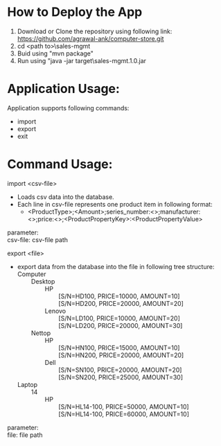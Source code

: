 How to Deploy the App
=====================
1. Download or Clone the repository using following link:
https://github.com/agrawal-ank/computer-store.git
2. cd \<path to\>\sales-mgmt
3. Buid using "mvn package"
4. Run using "java -jar target\sales-mgmt.1.0.jar


Application Usage:
==================
Application supports following commands:
   * import <csv-file>
   * export <file>
   * exit

Command Usage:
==============
import \<csv-file\>
  - Loads csv data into the database.
  - Each line in csv-file represents one product item in following format:
	- \<ProductType\>;\<Amount\>;series_number:\<\>;manufacturer:\<\>;price:\<\>;\<ProductPropertyKey\>:\<ProductPropertyValue\>

  parameter:  
  csv-file: csv-file path


export \<file\>
  - export data from the database into the file in following tree structure:  
	Computer  
	&nbsp;&nbsp;&nbsp;&nbsp;&nbsp;&nbsp;&nbsp;&nbsp;Desktop  
	&nbsp;&nbsp;&nbsp;&nbsp;&nbsp;&nbsp;&nbsp;&nbsp;&nbsp;&nbsp;&nbsp;&nbsp;&nbsp;&nbsp;&nbsp;&nbsp;HP  
	&nbsp;&nbsp;&nbsp;&nbsp;&nbsp;&nbsp;&nbsp;&nbsp;&nbsp;&nbsp;&nbsp;&nbsp;&nbsp;&nbsp;&nbsp;&nbsp;&nbsp;&nbsp;&nbsp;&nbsp;&nbsp;&nbsp;&nbsp;&nbsp;[S/N=HD100, PRICE=10000, AMOUNT=10]  
	&nbsp;&nbsp;&nbsp;&nbsp;&nbsp;&nbsp;&nbsp;&nbsp;&nbsp;&nbsp;&nbsp;&nbsp;&nbsp;&nbsp;&nbsp;&nbsp;&nbsp;&nbsp;&nbsp;&nbsp;&nbsp;&nbsp;&nbsp;&nbsp;[S/N=HD200, PRICE=20000, AMOUNT=20]  
	&nbsp;&nbsp;&nbsp;&nbsp;&nbsp;&nbsp;&nbsp;&nbsp;&nbsp;&nbsp;&nbsp;&nbsp;&nbsp;&nbsp;&nbsp;&nbsp;Lenovo  
	&nbsp;&nbsp;&nbsp;&nbsp;&nbsp;&nbsp;&nbsp;&nbsp;&nbsp;&nbsp;&nbsp;&nbsp;&nbsp;&nbsp;&nbsp;&nbsp;&nbsp;&nbsp;&nbsp;&nbsp;&nbsp;&nbsp;&nbsp;&nbsp;[S/N=LD100, PRICE=10000, AMOUNT=20]  
	&nbsp;&nbsp;&nbsp;&nbsp;&nbsp;&nbsp;&nbsp;&nbsp;&nbsp;&nbsp;&nbsp;&nbsp;&nbsp;&nbsp;&nbsp;&nbsp;&nbsp;&nbsp;&nbsp;&nbsp;&nbsp;&nbsp;&nbsp;&nbsp;[S/N=LD200, PRICE=20000, AMOUNT=30]  
	&nbsp;&nbsp;&nbsp;&nbsp;&nbsp;&nbsp;&nbsp;&nbsp;Nettop  
	&nbsp;&nbsp;&nbsp;&nbsp;&nbsp;&nbsp;&nbsp;&nbsp;&nbsp;&nbsp;&nbsp;&nbsp;&nbsp;&nbsp;&nbsp;&nbsp;HP  
	&nbsp;&nbsp;&nbsp;&nbsp;&nbsp;&nbsp;&nbsp;&nbsp;&nbsp;&nbsp;&nbsp;&nbsp;&nbsp;&nbsp;&nbsp;&nbsp;&nbsp;&nbsp;&nbsp;&nbsp;&nbsp;&nbsp;&nbsp;&nbsp;[S/N=HN100, PRICE=15000, AMOUNT=10]  
	&nbsp;&nbsp;&nbsp;&nbsp;&nbsp;&nbsp;&nbsp;&nbsp;&nbsp;&nbsp;&nbsp;&nbsp;&nbsp;&nbsp;&nbsp;&nbsp;&nbsp;&nbsp;&nbsp;&nbsp;&nbsp;&nbsp;&nbsp;&nbsp;[S/N=HN200, PRICE=20000, AMOUNT=20]  
	&nbsp;&nbsp;&nbsp;&nbsp;&nbsp;&nbsp;&nbsp;&nbsp;&nbsp;&nbsp;&nbsp;&nbsp;&nbsp;&nbsp;&nbsp;&nbsp;Dell  
	&nbsp;&nbsp;&nbsp;&nbsp;&nbsp;&nbsp;&nbsp;&nbsp;&nbsp;&nbsp;&nbsp;&nbsp;&nbsp;&nbsp;&nbsp;&nbsp;&nbsp;&nbsp;&nbsp;&nbsp;&nbsp;&nbsp;&nbsp;&nbsp;[S/N=SN100, PRICE=20000, AMOUNT=20]  
	&nbsp;&nbsp;&nbsp;&nbsp;&nbsp;&nbsp;&nbsp;&nbsp;&nbsp;&nbsp;&nbsp;&nbsp;&nbsp;&nbsp;&nbsp;&nbsp;&nbsp;&nbsp;&nbsp;&nbsp;&nbsp;&nbsp;&nbsp;&nbsp;[S/N=SN200, PRICE=25000, AMOUNT=30]  
	Laptop  
	&nbsp;&nbsp;&nbsp;&nbsp;&nbsp;&nbsp;&nbsp;&nbsp;14  
	&nbsp;&nbsp;&nbsp;&nbsp;&nbsp;&nbsp;&nbsp;&nbsp;&nbsp;&nbsp;&nbsp;&nbsp;&nbsp;&nbsp;&nbsp;&nbsp;HP  
	&nbsp;&nbsp;&nbsp;&nbsp;&nbsp;&nbsp;&nbsp;&nbsp;&nbsp;&nbsp;&nbsp;&nbsp;&nbsp;&nbsp;&nbsp;&nbsp;&nbsp;&nbsp;&nbsp;&nbsp;&nbsp;&nbsp;&nbsp;&nbsp;[S/N=HL14-100, PRICE=50000, AMOUNT=10]  
	&nbsp;&nbsp;&nbsp;&nbsp;&nbsp;&nbsp;&nbsp;&nbsp;&nbsp;&nbsp;&nbsp;&nbsp;&nbsp;&nbsp;&nbsp;&nbsp;&nbsp;&nbsp;&nbsp;&nbsp;&nbsp;&nbsp;&nbsp;&nbsp;[S/N=HL14-100, PRICE=60000, AMOUNT=10]  


  parameter:  
  file: file path
